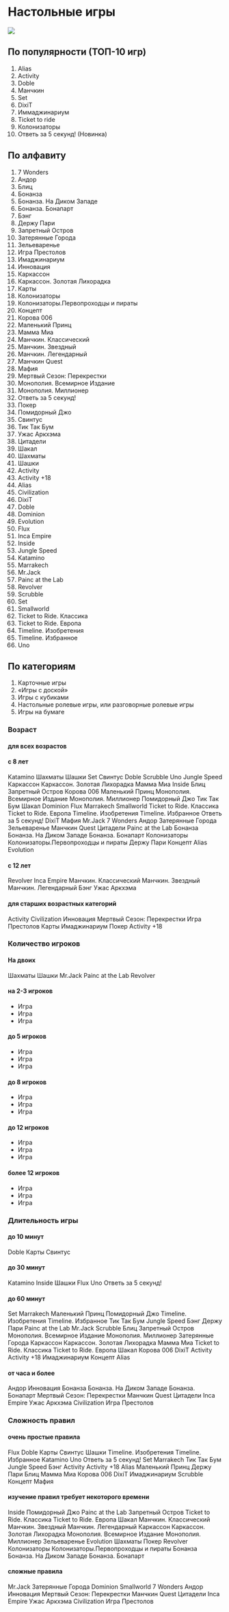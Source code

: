 # Настольные игры

![](http://placehold.it/950x450)

## По популярности (ТОП-10 игр)

1. Alias
2. Activity
3. Doble
4. Манчкин
5. Set
6. DixiT
7. Иммаджинариум
8. Ticket to ride
9. Колонизаторы
10. Ответь за 5 секунд! (Новинка)

## По алфавиту
1.	7 Wonders
2.	Андор
3.	Блиц
4.	Бонанза
5.	Бонанза. На Диком Западе
6.	Бонанза. Бонапарт
7.	Бэнг
8.	Держу Пари
9.	Запретный Остров
10.	Затерянные Города
11.	Зельеваренье
12.	Игра Престолов
13.	Имаджинариум
14.	Инновация
15.	Каркассон
16.	Каркассон. Золотая Лихорадка
17.	Карты
18.	Колонизаторы
19.	Колонизаторы.Первопроходцы и пираты
20.	Концепт
21.	Корова 006
22.	Маленький Принц
23.	Мамма Миа
24.	Манчкин. Классический
25.	Манчкин. Звездный
26.	Манчкин. Легендарный
27.	Манчкин Quest
28.	Мафия
29.	Мертвый Сезон: Перекрестки
30.	Монополия. Всемирное Издание
31.	Монополия. Миллионер
32.	Ответь за 5 секунд!
33.	Покер
34.	Помидорный Джо
35.	Свинтус
36.	Тик Так Бум
37.	Ужас Аркхэма
38.	Цитадели
39.	Шакал
40.	Шахматы
41.	Шашки
42.	Activity
43.	Activity +18
44.	Alias
45.	Civilization
46.	DixiT
47.	Doble
48.	Dominion
49.	Evolution
50.	Flux
51.	Inca Empire
52.	Inside
53.	Jungle Speed
54.	Katamino
55.	Marrakech
56.	Mr.Jack
57.	Painc at the Lab
58.	Revolver
59.	Scrubble
60.	Set
61.	Smallworld
62.	Ticket to Ride. Классика
63.	Ticket to Ride. Европа
64.	Timeline. Изобретения
65.	Timeline. Избранное
66.	Uno

## По категориям
1. Карточные игры
2. «Игры с доской»
3. Игры с кубиками
4. Настольные ролевые игры, или разговорные ролевые игры
5. Игры на бумаге


### Возраст

#### для всех возрастов


#### с 8 лет

Katamino
Шахматы
Шашки
Set
Свинтус
Doble
Scrubble
Uno
Jungle Speed
Каркассон
Каркассон. Золотая Лихорадка
Мамма Миа
Inside
Блиц
Запретный Остров
Корова 006
Маленький Принц
Монополия. Всемирное Издание
Монополия. Миллионер
Помидорный Джо
Тик Так Бум
Шакал
Dominion
Flux
Marrakech
Smallworld
Ticket to Ride. Классика
Ticket to Ride. Европа
Timeline. Изобретения
Timeline. Избранное
Ответь за 5 секунд!
DixiT
Мафия
Mr.Jack
7 Wonders
Андор
Затерянные Города
Зельеваренье
Манчкин Quest
Цитадели
Painc at the Lab
Бонанза
Бонанза. На Диком Западе
Бонанза. Бонапарт
Колонизаторы
Колонизаторы.Первопроходцы и пираты
Держу Пари
Концепт
Alias
Evolution

#### с 12 лет

Revolver
Inca Empire
Манчкин. Классический
Манчкин. Звездный
Манчкин. Легендарный
Бэнг
Ужас Аркхэма

#### для старших возрастных категорий

Activity
Civilization
Инновация
Мертвый Сезон: Перекрестки
Игра Престолов
Карты
Имаджинариум
Покер
Activity +18

### Количество игроков

#### На двоих

Шахматы
Шашки
Mr.Jack
Painc at the Lab
Revolver

#### на 2-3 игроков

* Игра
* Игра
* Игра

#### до 5 игроков

* Игра
* Игра
* Игра

#### до 8 игроков

* Игра
* Игра
* Игра

#### до 12 игроков

* Игра
* Игра
* Игра

#### более 12 игроков

* Игра
* Игра
* Игра

### Длительность игры

#### до 10 минут

Doble
Карты
Свинтус

#### до 30 минут

Katamino
Inside
Шашки
Flux
Uno
Ответь за 5 секунд!

#### до 60 минут

Set
Marrakech
Маленький Принц
Помидорный Джо
Timeline. Изобретения
Timeline. Избранное
Тик Так Бум
Jungle Speed
Бэнг
Держу Пари
Painc at the Lab
Mr.Jack
Scrubble
Блиц
Запретный Остров
Монополия. Всемирное Издание
Монополия. Миллионер
Затерянные Города
Каркассон
Каркассон. Золотая Лихорадка
Мамма Миа
Ticket to Ride. Классика
Ticket to Ride. Европа
Шакал
Корова 006
DixiT
Activity
Activity +18
Имаджинариум
Концепт
Alias

#### от часа и более

Андор
Инновация
Бонанза
Бонанза. На Диком Западе
Бонанза. Бонапарт
Мертвый Сезон: Перекрестки
Манчкин Quest
Цитадели
Inca Empire
Ужас Аркхэма
Civilization
Игра Престолов
### Сложность правил

#### очень простые правила

Flux
Doble
Карты
Свинтус
Шашки
Timeline. Изобретения
Timeline. Избранное
Katamino
Uno
Ответь за 5 секунд!
Set
Marrakech
Тик Так Бум
Jungle Speed
Бэнг
Activity
Activity +18
Alias
Маленький Принц
Держу Пари
Блиц
Мамма Миа
Корова 006
DixiT
Имаджинариум
Scrubble
Концепт
Мафия
#### изучение правил требует некоторого времени

Inside
Помидорный Джо
Painc at the Lab
Запретный Остров
Ticket to Ride. Классика
Ticket to Ride. Европа
Шакал
Манчкин. Классический
Манчкин. Звездный
Манчкин. Легендарный
Каркассон
Каркассон. Золотая Лихорадка
Монополия. Всемирное Издание
Монополия. Миллионер
Зельеваренье
Evolution
Шахматы
Покер
Revolver
Колонизаторы
Колонизаторы.Первопроходцы и пираты
Бонанза
Бонанза. На Диком Западе
Бонанза. Бонапарт
#### сложные правила

Mr.Jack
Затерянные Города
Dominion
Smallworld
7 Wonders
Андор
Инновация
Мертвый Сезон: Перекрестки
Манчкин Quest
Цитадели
Inca Empire
Ужас Аркхэма
Civilization
Игра Престолов